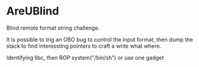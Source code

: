 # AreUBlind

Blind remote format string challenge.

It is possible to trig an OBO bug to control the input format, then dump the stack to find interessting pointers to craft a write what where.

Identifying libc, then ROP system("/bin/sh") or use one gadget

